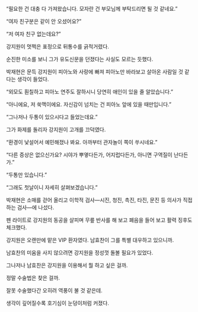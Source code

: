 “필요한 건 대충 다 가져왔습니다. 모자란 건 부모님께 부탁드리면 될 것 같네요.”

“여자 친구분은 같이 안 오셨어요?”

“저 여자 친구 없는데요?”

강지원이 멋쩍은 표정으로 뒤통수를 긁적거렸다.

순진한 미소를 보니 그가 유도신문을 던졌다는 사실도 모르는 듯했다.

박재현은 문득 강지원이 피아노와 사랑에 빠져 피아노만 바라보고 살아온 사람일 것 같다는 생각이 들었다.

“외모도 훤칠하고 피아노 연주도 잘하시니 당연히 애인이 있을 줄 알았습니다.”

“아니에요, 저 쑥맥이에요. 자신감이 넘치는 건 피아노 앞에 있을 때만입니다.”

“그나저나 두통이 있으시다고 들었는데요.”

그가 화제를 돌리자 강지원이 고개를 끄덕였다.

“환경이 낯설어서 예민해졌나 봐요. 아까부터 관자놀이 쪽이 쑤시네요.”

“다른 증상은 없으신가요? 시야가 뿌옇다든가, 어지럽다든가, 아니면 구역질이 난다든가.”

“두통만 있습니다.”

“그래도 첫날이니 자세히 살펴보겠습니다.”

박재현은 소매를 걷어 올리고 이학적 검사―시진, 청진, 촉진, 타진, 문진 등 의사가 직접 하는 검사―에 나섰다.

펜 라이트로 강지원의 동공을 살피며 무릎 반사를 해 보고 폐음을 들어 보고 활력 징후도 체크했다.

강지원은 오랜만에 맡은 VIP 환자였다. 남효찬이 그를 특별 대우하고 있으니까.

남효찬의 미움을 사지 않으려면 강지원을 정성껏 돌볼 필요가 있었다.

그나저나 남효찬은 강지원을 이용해서 뭘 하고 싶은 걸까.

정말 수술법은 찾은 걸까.

잘못 수술했다간 오히려 역풍이 불 것 같은데.

생각이 깊어질수록 호기심이 눈덩이처럼 커졌다.